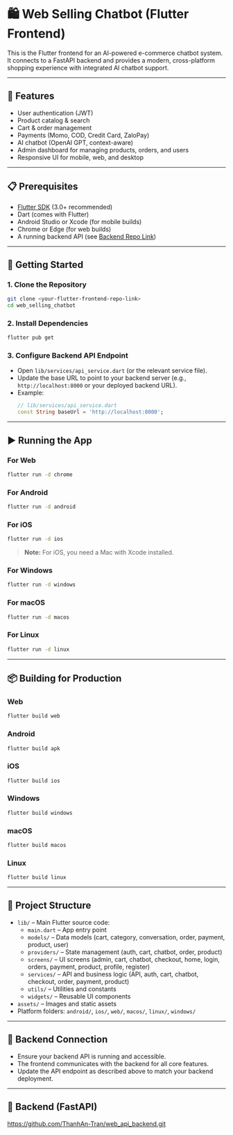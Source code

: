 # 🛍️ Web Selling Chatbot (Flutter Frontend)

This is the Flutter frontend for an AI-powered e-commerce chatbot system. It connects to a FastAPI backend and provides a modern, cross-platform shopping experience with integrated AI chatbot support.

---

## 🚀 Features
- User authentication (JWT)
- Product catalog & search
- Cart & order management
- Payments (Momo, COD, Credit Card, ZaloPay)
- AI chatbot (OpenAI GPT, context-aware)
- Admin dashboard for managing products, orders, and users
- Responsive UI for mobile, web, and desktop

---

## 📋 Prerequisites
- [Flutter SDK](https://docs.flutter.dev/get-started/install) (3.0+ recommended)
- Dart (comes with Flutter)
- Android Studio or Xcode (for mobile builds)
- Chrome or Edge (for web builds)
- A running backend API (see [Backend Repo Link](https://github.com/ThanhAn-Tran/web_api_backend.git))

---

## 🏁 Getting Started

### 1. Clone the Repository
```bash
git clone <your-flutter-frontend-repo-link>
cd web_selling_chatbot
```

### 2. Install Dependencies
```bash
flutter pub get
```

### 3. Configure Backend API Endpoint
- Open `lib/services/api_service.dart` (or the relevant service file).
- Update the base URL to point to your backend server (e.g., `http://localhost:8000` or your deployed backend URL).
- Example:
  ```dart
  // lib/services/api_service.dart
  const String baseUrl = 'http://localhost:8000';
  ```

---

## ▶️ Running the App

### For Web
```bash
flutter run -d chrome
```

### For Android
```bash
flutter run -d android
```

### For iOS
```bash
flutter run -d ios
```
> **Note:** For iOS, you need a Mac with Xcode installed.

### For Windows
```bash
flutter run -d windows
```

### For macOS
```bash
flutter run -d macos
```

### For Linux
```bash
flutter run -d linux
```

---

## 📦 Building for Production

### Web
```bash
flutter build web
```

### Android
```bash
flutter build apk
```

### iOS
```bash
flutter build ios
```

### Windows
```bash
flutter build windows
```

### macOS
```bash
flutter build macos
```

### Linux
```bash
flutter build linux
```

---

## 📁 Project Structure

- `lib/` – Main Flutter source code:
  - `main.dart` – App entry point
  - `models/` – Data models (cart, category, conversation, order, payment, product, user)
  - `providers/` – State management (auth, cart, chatbot, order, product)
  - `screens/` – UI screens (admin, cart, chatbot, checkout, home, login, orders, payment, product, profile, register)
  - `services/` – API and business logic (API, auth, cart, chatbot, checkout, order, payment, product)
  - `utils/` – Utilities and constants
  - `widgets/` – Reusable UI components
- `assets/` – Images and static assets
- Platform folders: `android/`, `ios/`, `web/`, `macos/`, `linux/`, `windows/`

---

## 🔗 Backend Connection
- Ensure your backend API is running and accessible.
- The frontend communicates with the backend for all core features.
- Update the API endpoint as described above to match your backend deployment.

---

## 🔗 Backend (FastAPI)
https://github.com/ThanhAn-Tran/web_api_backend.git

